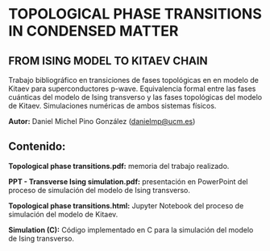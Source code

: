 # TOPOLOGICAL PHASE TRANSITIONS IN CONDENSED MATTER
## FROM ISING MODEL TO KITAEV CHAIN

Trabajo bibliográfico en transiciones de fases topológicas en en modelo de Kitaev para superconductores p-wave. Equivalencia formal entre las fases cuánticas del modelo de Ising transverso y las fases topológicas del modelo de Kitaev. Simulaciones numéricas de ambos sistemas físicos.

  **Autor:** Daniel Michel Pino González (danielmp@ucm.es)

## Contenido:
  
  **Topological phase transitions.pdf:** memoria del trabajo realizado.
    
  **PPT - Transverse Ising simulation.pdf:** presentación en PowerPoint del proceso de simulación del modelo de Ising transverso.
  
  **Topological phase transitions.html:** Jupyter Notebook del proceso de simulación del modelo de Kitaev.
  
  **Simulation (C):** Código implementado en C para la simulación del modelo de Ising transverso.
